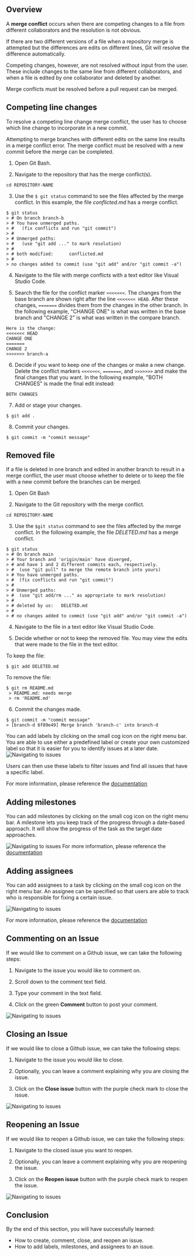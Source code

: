 ## Overview

A **merge conflict** occurs when there are competing changes to a file from different 
collaborators and the resolution is not obvious. 

If there are two different versions of a file when a repository merge is attempted but the 
differences are edits on different lines, Git will resolve the difference automatically.

Competing changes, however, are not resolved without input from the user. These include 
changes to the same line from different collaborators, and when a file is edited by one 
collaborator and deleted by another. 

Merge conflicts must be resolved before a pull request can be merged.

## Competing line changes

To resolve a competing line change merge conflict, the user has to choose which line change to 
incorporate in a new commit. 

Attempting to merge branches with different edits on the same line results in a merge conflict
error. The merge conflict must be resolved with a new commit before the merge can be completed.

1.  Open Git Bash. 

2.  Navigate to the repository that has the merge conflict(s).
```
cd REPOSITORY-NAME
```

3.  Use the `$ git status` command to see the files affected by the merge conflict. In this example, the file 
*conflicted.md* has a merge conflict.

```
$ git status
> # On branch branch-b
> # You have unmerged paths.
> #   (fix conflicts and run "git commit")
> #
> # Unmerged paths:
> #   (use "git add ..." to mark resolution)
> #
> # both modified:      conflicted.md
> #
> no changes added to commit (use "git add" and/or "git commit -a")
```
   
4. Navigate to the file with merge conflicts with a text editor like Visual Studio Code. 

5. Search the file for the conflict marker `<<<<<<<`. The changes from the base branch are shown right after the line
`<<<<<<< HEAD`. After these changes, `=======` divides them from the changes in the other branch. In the following 
example, "CHANGE ONE" is what was written in the base branch and "CHANGE 2" is what was written in the compare branch.
```
Here is the change:
<<<<<<< HEAD
CHANGE ONE
=======
CHANGE 2
>>>>>>> branch-a
```

6. Decide if you want to keep one of the changes or make a new change. Delete the conflict markers `<<<<<<<`, `=======`,
and `>>>>>>>` and make the final changes that you want. In the following example, "BOTH CHANGES" is made the final edit 
instead:
```angular2html
BOTH CHANGES
```

7. Add or stage your changes.
```angular2html
$ git add . 
```

8. Commit your changes.
```angular2html
$ git commit -m "commit message" 
```

## Removed file
If a file is deleted in one branch and edited in another branch to result in a merge conflict, the user must choose 
whether to delete or to keep the file with a new commit before the branches can be merged. 

1. Open Git Bash

2. Navigate to the Git repository with the merge conflict. 
```angular2html
cd REPOSITORY-NAME
```

3. Use the `$git status` command to see the files affected by the merge conflict. In the following example, the file 
*DELETED.md* has a merge conflict. 
```angular2html
$ git status
> # On branch main
> # Your branch and 'origin/main' have diverged,
> # and have 1 and 2 different commits each, respectively.
> #  (use "git pull" to merge the remote branch into yours)
> # You have unmerged paths.
> #  (fix conflicts and run "git commit")
> #
> # Unmerged paths:
> #  (use "git add/rm ..." as appropriate to mark resolution)
> #
> #	deleted by us:   DELETED.md
> #
> # no changes added to commit (use "git add" and/or "git commit -a")
```

4. Navigate to the file in a text editor like Visual Studio Code. 

5. Decide whether or not to keep the removed file. You may view the edits that were made to the file in the text editor.

To keep the file:
```angular2html
$ git add DELETED.md
```

To remove the file:
```angular2html
$ git rm README.md
 > README.md: needs merge
 > rm 'README.md'
```

6. Commit the changes made. 
```angular2html
$ git commit -m "commit message"
> [branch-d 6f89e49] Merge branch 'branch-c' into branch-d
```


You can add labels by clicking on the small cog icon on the right menu bar. You are able to use either a predefined label or create your own customized label so that it is easier for you to identify issues at a later date. 
![Navigating to issues](/site/assets/images/issues4.png)

Users can then use these labels to filter issues and find all issues that have a specific label.

For more information, please reference the [documentation](https://docs.github.com/en/issues/using-labels-and-milestones-to-track-work/managing-labels)

## Adding milestones

You can add milestones by clicking on the small cog icon on the right menu bar. A milestone lets you keep track of the progress through a date-based approach. It will show the progress of the task as the target date approaches.

![Navigating to issues](/site/assets/images/issues5.png)
For more information, please reference the [documentation](https://docs.github.com/en/issues/using-labels-and-milestones-to-track-work/about-milestones)

## Adding assignees

You can add assignees to a task by clicking on the small cog icon on the right menu bar. An assignee can be specified so that users are able to track who is responsible for fixing a certain issue.

![Navigating to issues](/site/assets/images/issues6.png)

For more information, please reference the [documentation](https://docs.github.com/en/issues/tracking-your-work-with-issues/assigning-issues-and-pull-requests-to-other-github-users)

## Commenting  on an Issue

If we would like to comment on a Github issue, we can take the following steps:

1. Navigate to the issue you would like to comment on.
2. Scroll down to the comment text field.
3. Type your comment in the text field.

4. Click on the green **Comment** button to post your comment.

![Navigating to issues](/site/assets/images/issues7.png)

## Closing an Issue

If we would like to close a Github issue, we can take the following steps:

1. Navigate to the issue you would like to close.

2. Optionally, you can leave a comment explaining why you are closing the issue.
3. Click on the **Close issue** button with the purple check mark to close the issue.

![Navigating to issues](/site/assets/images/issues8.png)
## Reopening an Issue

If we would like to reopen a Github issue,
we can take the following steps:

1. Navigate to the closed issue you want to reopen.

2. Optionally, you can leave a comment explaining why you are reopening the issue.
3. Click on the **Reopen issue** button with the purple check mark to reopen the issue.

![Navigating to issues](/site/assets/images/issues9.png)

## Conclusion

By the end of this section, you will have successfully learned:

- How to create, comment, close, and reopen an issue.
- How to add labels, milestones, and assignees to an issue.

